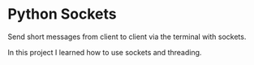 # Python Sockets

Send short messages from client to client via the terminal with sockets.

In this project I learned how to use sockets and threading.
